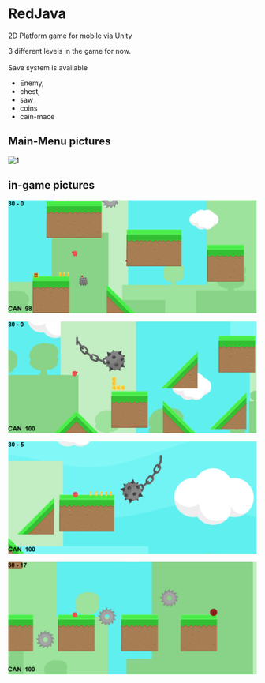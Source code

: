 # RedJava
 
 2D Platform game for mobile via Unity
 
 3 different levels in the game for now.<br>
 <br>
 Save system is available

* Enemy,
* chest, 
* saw 
* coins
* cain-mace


## Main-Menu pictures

![1](RedJava/RedJAVA/img/red-java-mainmenu.png "mainmenu")


## in-game pictures

![1](RedJAVA/img/redjava_img1.png "redjava")

![2](/RedJAVA/img/redjava-img2.png "redjava2")

![3](/RedJAVA/img/redjava-img3.png "redjava3")

![4](/RedJAVA/img/redjava-img4.png "redjava4")
